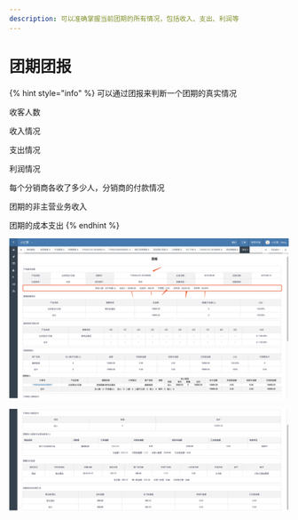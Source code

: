 ```yaml
---
description: 可以准确掌握当前团期的所有情况，包括收入、支出、利润等
---
```


# 团期团报

{% hint style="info" %}
可以通过团报来判断一个团期的真实情况

收客人数

收入情况

支出情况

利润情况

每个分销商各收了多少人，分销商的付款情况

团期的非主营业务收入

团期的成本支出
{% endhint %}

![](../../.gitbook/assets/image%20%2871%29.png)

![](../../.gitbook/assets/image%20%2869%29.png)

